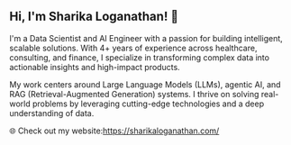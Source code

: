 ## Hi, I'm Sharika Loganathan! 👋

<!--
**sharikalog7/sharikalog7** is a ✨ _special_ ✨ repository because its `README.md` (this file) appears on your GitHub profile.

Here are some ideas to get you started:

- 🔭 I’m currently working on ...
- 🌱 I’m currently learning ...
- 👯 I’m looking to collaborate on ...
- 🤔 I’m looking for help with ...
- 💬 Ask me about ...
- 📫 How to reach me: ...
- 😄 Pronouns: ...
- ⚡ Fun fact: ...
-->

I'm a Data Scientist and AI Engineer with a passion for building intelligent, scalable solutions. With 4+ years of experience across healthcare, consulting, and finance, I specialize in transforming complex data into actionable insights and high-impact products.

My work centers around Large Language Models (LLMs), agentic AI, and RAG (Retrieval-Augmented Generation) systems. I thrive on solving real-world problems by leveraging cutting-edge technologies and a deep understanding of data.

🌐 Check out my website:https://sharikaloganathan.com/
